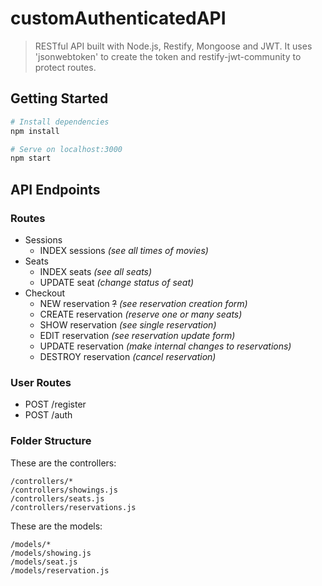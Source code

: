# customAuthenticatedAPI

> RESTful API built with Node.js, Restify, Mongoose and JWT. It uses 'jsonwebtoken' to create the token and restify-jwt-community to protect routes.

## Getting Started

```bash
# Install dependencies
npm install

# Serve on localhost:3000
npm start
```
## API Endpoints
### Routes
-  Sessions
	-  INDEX sessions *(see all times of movies)*
-  Seats
	-  INDEX seats *(see all seats)*
	-  UPDATE seat *(change status of seat)*
-  Checkout
	-  NEW reservation ~~?~~ *(see reservation creation form)*
	-  CREATE reservation *(reserve one or many seats)*
	-  SHOW reservation *(see single reservation)*
	-  EDIT reservation *(see reservation update form)*
	-  UPDATE reservation *(make internal changes to reservations)*
	-  DESTROY reservation *(cancel reservation)*

### User Routes
- POST /register
- POST /auth
### Folder Structure
These are the controllers:
```
/controllers/*
/controllers/showings.js
/controllers/seats.js
/controllers/reservations.js
```

These are the models:
```
/models/*
/models/showing.js
/models/seat.js
/models/reservation.js
```